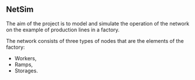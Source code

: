 ## NetSim

The aim of the project is to model and simulate the operation of the network on the example of production lines in a factory.

The network consists of three types of nodes that are the elements of the factory:

* Workers,
* Ramps,
* Storages.
